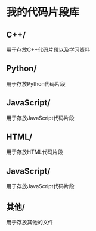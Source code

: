 # 我的代码片段库

## C++/
用于存放C++代码片段以及学习资料
## Python/
用于存放Python代码片段
## JavaScript/
用于存放JavaScript代码片段
## HTML/
用于存放HTML代码片段
## JavaScript/
用于存放JavaScript代码片段
## 其他/
用于存放其他的文件

